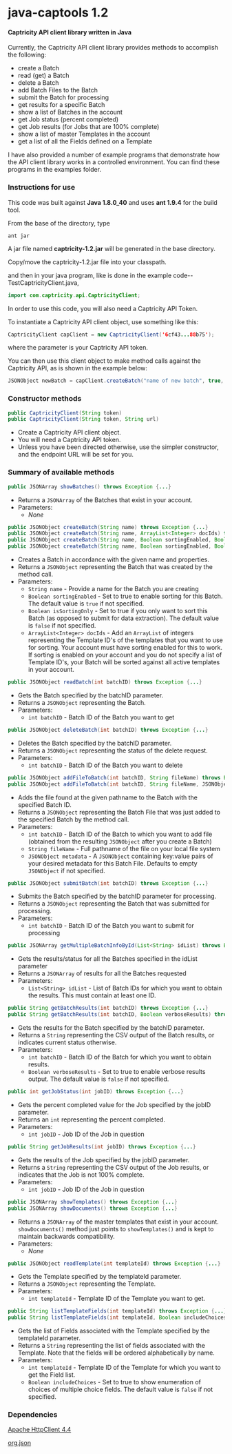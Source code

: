# java-captools 1.2
#### Captricity API client library written in Java

Currently, the Captricity API client library provides methods to accomplish the following:
* create a Batch
* read (get) a Batch
* delete a Batch
* add Batch Files to the Batch
* submit the Batch for processing
* get results for a specific Batch
* show a list of Batches in the account
* get Job status (percent completed)
* get Job results (for Jobs that are 100% complete)
* show a list of master Templates in the account
* get a list of all the Fields defined on a Template

I have also provided a number of example programs that demonstrate how the API client library works in a controlled environment.  You can find these programs in the examples folder.

### Instructions for use

This code was built against **Java 1.8.0\_40** and uses **ant 1.9.4** for the build tool.

From the base of the directory, type

```
ant jar
```

A jar file named **captricity-1.2.jar** will be generated in the base directory.

Copy/move the captricity-1.2.jar file into your classpath.

and then in your java program, like is done in the example code-- TestCaptricityClient.java,

```java
import com.captricity.api.CaptricityClient;
```

In order to use this code, you will also need a Captricity API Token.

To instantiate a Captricity API client object, use something like this:

```java
CaptricityClient capClient = new CaptricityClient('6cf43...88b75');
```

where the parameter is your Captricity API token.

You can then use this client object to make method calls against the Captricity API, as is shown in the example below:

```java
JSONObject newBatch = capClient.createBatch("name of new batch", true, false);
```

### Constructor methods

```java
public CaptricityClient(String token)
public CaptricityClient(String token, String url) 
```
* Create a Captricity API client object.
* You will need a Captricity API token.
* Unless you have been directed otherwise, use the simpler constructor, and the endpoint URL will be set for you.

### Summary of available methods

```java
public JSONArray showBatches() throws Exception {...}
```
* Returns a `JSONArray` of the Batches that exist in your account.
* Parameters:
  - *None*

```java
public JSONObject createBatch(String name) throws Exception {...}
public JSONObject createBatch(String name, ArrayList<Integer> docIds) throws Exception {...}
public JSONObject createBatch(String name, Boolean sortingEnabled, Boolean isSortingOnly) throws Exception {...}
public JSONObject createBatch(String name, Boolean sortingEnabled, Boolean isSortingOnly, ArrayList<Integer> docIds) throws Exception {...}
```
* Creates a Batch in accordance with the given name and properties.
* Returns a `JSONObject` representing the Batch that was created by the method call.
* Parameters:
  - `String name` - Provide a name for the Batch you are creating
  - `Boolean sortingEnabled` \- Set to true to enable sorting for this Batch.  The default value is `true` if not specified.
  - `Boolean isSortingOnly` \- Set to true if you only want to sort this Batch (as opposed to submit for data extraction).  The default value is `false` if not specified.
  - `ArrayList<Integer> docIds` \- Add an `ArrayList` of integers representing the Template ID's of the templates that you want to use for sorting.  Your account must have sorting enabled for this to work. If sorting is enabled on your account and you do not specify a list of Template ID's, your Batch will be sorted against all active templates in your account.

```java
public JSONObject readBatch(int batchID) throws Exception {...}
```
* Gets the Batch specified by the batchID parameter.
* Returns a `JSONObject` representing the Batch.
* Parameters:
  - `int batchID` \- Batch ID of the Batch you want to get

```java
public JSONObject deleteBatch(int batchID) throws Exception {...}
```
* Deletes the Batch specified by the batchID parameter.
* Returns a `JSONObject` representing the status of the delete request.
* Parameters:
  - `int batchID` \- Batch ID of the Batch you want to delete

```java
public JSONObject addFileToBatch(int batchID, String fileName) throws Exception {...}
public JSONObject addFileToBatch(int batchID, String fileName, JSONObject metadata) throws Exception {...}
```
* Adds the file found at the given pathname to the Batch with the specified Batch ID.
* Returns a `JSONObject` representing the Batch File that was just added to the specified Batch by the method call.
* Parameters:
  - `int batchID` \- Batch ID of the Batch to which you want to add file (obtained from the resulting `JSONObject` after you create a Batch)
  - `String fileName` \- Full pathname of the file on your local file system
  - `JSONObject metadata` \- A `JSONObject` containing key:value pairs of your desired metadata for this Batch File. Defaults to empty `JSONObject` if not specified.

```java
public JSONObject submitBatch(int batchID) throws Exception {...}
```
* Submits the Batch specified by the batchID parameter for processing.
* Returns a `JSONObject` representing the Batch that was submitted for processing.
* Parameters:
  - `int batchID` \- Batch ID of the Batch you want to submit for processing

```java
public JSONArray getMultipleBatchInfoById(List<String> idList) throws Exception {...}
```
* Gets the results/status for all the Batches specified in the idList parameter
* Returns a `JSONArray` of results for all the Batches requested
* Parameters:
  - `List<String> idList` \- List of Batch IDs for which you want to obtain the results.  This must contain at least one ID.

```java
public String getBatchResults(int batchID) throws Exception {...}
public String getBatchResults(int batchID, Boolean verboseResults) throws Exception {...}
```
* Gets the results for the Batch specified by the batchID parameter.
* Returns a `String` representing the CSV output of the Batch results, or indicates current status otherwise.
* Parameters:
  - `int batchID` \- Batch ID of the Batch for which you want to obtain results.
  - `Boolean verboseResults` \- Set to true to enable verbose results output.  The default value is `false` if not specified.

```java
public int getJobStatus(int jobID) throws Exception {...}
```
* Gets the percent completed value for the Job specified by the jobID parameter.
* Returns an `int` representing the percent completed.
* Parameters:
  - `int jobID` \- Job ID of the Job in question

```java
public String getJobResults(int jobID) throws Exception {...}
```
* Gets the results of the Job specified by the jobID parameter.
* Returns a `String` representing the CSV output of the Job results, or indicates that the Job is not 100% complete.
* Parameters:
  - `int jobID` \- Job ID of the Job in question

```java
public JSONArray showTemplates() throws Exception {...}
public JSONArray showDocuments() throws Exception {...}
```
* Returns a `JSONArray` of the master templates that exist in your account.  `showDocuments()` method just points to `showTemplates()` and is kept to maintain backwards compatibility.
* Parameters:
  - *None*

```java
public JSONObject readTemplate(int templateId) throws Exception {...}
```
* Gets the Template specified by the templateId parameter.
* Returns a `JSONObject` representing the Template.
* Parameters:
  - `int templateId` \- Template ID of the Template you want to get.

```java
public String listTemplateFields(int templateId) throws Exception {...}
public String listTemplateFields(int templateId, Boolean includeChoices) throws Exception {...} 
```
* Gets the list of Fields associated with the Template specified by the templateId parameter.
* Returns a `String` representing the list of fields associated with the Template.  Note that the fields will be ordered alphabetically by name.
* Parameters:
  - `int templateId` \- Template ID of the Template for which you want to get the Field list.
  - `Boolean includeChoices` \- Set to true to show enumeration of choices of multiple choice fields.  The default value is `false` if not specified.


### Dependencies

[Apache HttpClient 4.4](http://psg.mtu.edu/pub/apache//httpcomponents/httpclient/binary/httpcomponents-client-4.4-bin.zip)

[org.json](http://central.maven.org/maven2/org/json/json/20140107/json-20140107.jar)
